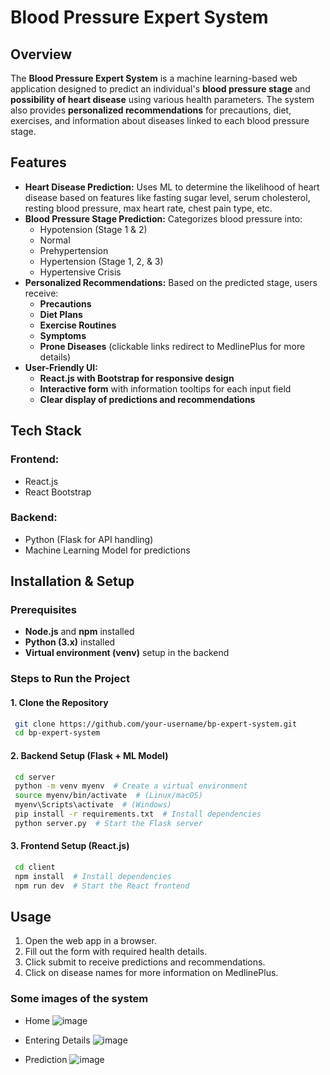 # Blood Pressure Expert System

## Overview
The **Blood Pressure Expert System** is a machine learning-based web application designed to predict an individual's **blood pressure stage** and **possibility of heart disease** using various health parameters. The system also provides **personalized recommendations** for precautions, diet, exercises, and information about diseases linked to each blood pressure stage.

## Features
- **Heart Disease Prediction:** Uses ML to determine the likelihood of heart disease based on features like fasting sugar level, serum cholesterol, resting blood pressure, max heart rate, chest pain type, etc.
- **Blood Pressure Stage Prediction:** Categorizes blood pressure into:
  - Hypotension (Stage 1 & 2)
  - Normal
  - Prehypertension
  - Hypertension (Stage 1, 2, & 3)
  - Hypertensive Crisis
- **Personalized Recommendations:** Based on the predicted stage, users receive:
  - **Precautions**
  - **Diet Plans**
  - **Exercise Routines**
  - **Symptoms**
  - **Prone Diseases** (clickable links redirect to MedlinePlus for more details)
- **User-Friendly UI:**
  - **React.js with Bootstrap for responsive design**
  - **Interactive form** with information tooltips for each input field
  - **Clear display of predictions and recommendations**

## Tech Stack
### Frontend:
- React.js
- React Bootstrap

### Backend:
- Python (Flask for API handling)
- Machine Learning Model for predictions

## Installation & Setup
### Prerequisites
- **Node.js** and **npm** installed
- **Python (3.x)** installed
- **Virtual environment (venv)** setup in the backend

### Steps to Run the Project
#### 1. Clone the Repository
```sh
 git clone https://github.com/your-username/bp-expert-system.git
 cd bp-expert-system
```

#### 2. Backend Setup (Flask + ML Model)
```sh
 cd server
 python -m venv myenv  # Create a virtual environment
 source myenv/bin/activate  # (Linux/macOS)
 myenv\Scripts\activate  # (Windows)
 pip install -r requirements.txt  # Install dependencies
 python server.py  # Start the Flask server
```

#### 3. Frontend Setup (React.js)
```sh
 cd client
 npm install  # Install dependencies
 npm run dev  # Start the React frontend
```

## Usage
1. Open the web app in a browser.
2. Fill out the form with required health details.
3. Click submit to receive predictions and recommendations.
4. Click on disease names for more information on MedlinePlus.

### Some images of the system
- Home
  ![image](https://github.com/user-attachments/assets/596b246d-05c0-41f2-887c-75f34c76252d)

- Entering Details
  ![image](https://github.com/user-attachments/assets/ac9567df-9909-4047-aed9-83597ae6f5e7)

- Prediction
  ![image](https://github.com/user-attachments/assets/30a9ab8b-ca30-45d4-b390-809b44697455)
